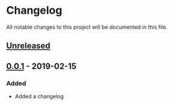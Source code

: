 # Changelog

All notable changes to this project will be documented in this file.

## [Unreleased]

## [0.0.1] - 2019-02-15

### Added
- Added a changelog

[unreleased]: https://github.com/rachvis/Sample-Repo
[0.0.1]: https://github.com/rachvis/Sample-Repo
